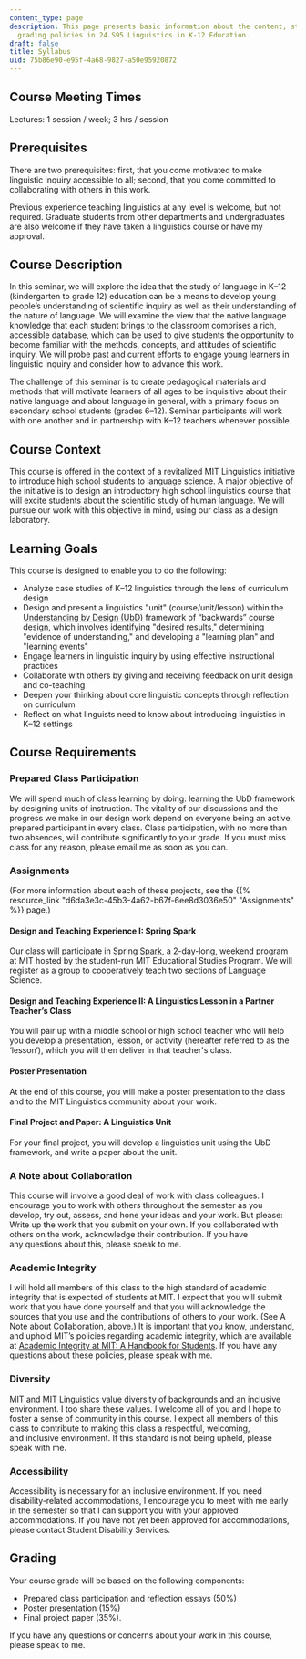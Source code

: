 ```yaml
---
content_type: page
description: This page presents basic information about the content, structure, and
  grading policies in 24.S95 Linguistics in K-12 Education.
draft: false
title: Syllabus
uid: 75b86e90-e95f-4a68-9827-a50e95920872
---
```

## Course Meeting Times

Lectures: 1 session / week; 3 hrs / session

## Prerequisites

There are two prerequisites: first, that you come motivated to make linguistic inquiry accessible to all; second, that you come committed to collaborating with others in this work.

Previous experience teaching linguistics at any level is welcome, but not required. Graduate students from other departments and undergraduates are also welcome if they have taken a linguistics course or have my approval.

## Course Description

In this seminar, we will explore the idea that the study of language in K–12 (kindergarten to grade 12) education can be a means to develop young people’s understanding of scientific inquiry as well as their understanding of the nature of language. We will examine the view that the native language knowledge that each student brings to the classroom comprises a rich, accessible database, which can be used to give students the opportunity to become familiar with the methods, concepts, and attitudes of scientific inquiry. We will probe past and current efforts to engage young learners in linguistic inquiry and consider how to advance this work.

The challenge of this seminar is to create pedagogical materials and methods that will motivate learners of all ages to be inquisitive about their native language and about language in general, with a primary focus on secondary school students (grades 6–12). Seminar participants will work with one another and in partnership with K–12 teachers whenever possible.

## Course Context

This course is offered in the context of a revitalized MIT Linguistics initiative to introduce high school students to language science. A major objective of the initiative is to design an introductory high school linguistics course that will excite students about the scientific study of human language. We will pursue our work with this objective in mind, using our class as a design laboratory.

## Learning Goals

This course is designed to enable you to do the following:

- Analyze case studies of K–12 linguistics through the lens of curriculum design
- Design and present a linguistics "unit" (course/unit/lesson) within the [Understanding by Design (UbD)](https://files.ascd.org/staticfiles/ascd/pdf/siteASCD/publications/UbD_WhitePaper0312.pdf) framework of “backwards” course design, which involves identifying "desired results," determining "evidence of understanding," and developing a "learning plan" and "learning events"
- Engage learners in linguistic inquiry by using effective instructional practices
- Collaborate with others by giving and receiving feedback on unit design and co-teaching
- Deepen your thinking about core linguistic concepts through reflection on curriculum
- Reflect on what linguists need to know about introducing linguistics in K–12 settings

## Course Requirements

### Prepared Class Participation

We will spend much of class learning by doing: learning the UbD framework by designing units of instruction. The vitality of our discussions and the progress we make in our design work depend on everyone being an active, prepared participant in every class. Class participation, with no more than two absences, will contribute significantly to your grade. If you must miss class for any reason, please email me as soon as you can.

### Assignments

(For more information about each of these projects, see the {{% resource_link "d6da3e3c-45b3-4a62-b67f-6ee8d3036e50" "Assignments" %}} page.) 

#### Design and Teaching Experience I: Spring Spark

Our class will participate in Spring [Spark](https://esp.mit.edu/learn/Spark/index.html), a 2-day-long, weekend program at MIT hosted by the student-run MIT Educational Studies Program. We will register as a group to cooperatively teach two sections of Language Science.

#### Design and Teaching Experience II: A Linguistics Lesson in a Partner Teacher’s Class

You will pair up with a middle school or high school teacher who will help you develop a presentation, lesson, or activity (hereafter referred to as the ‘lesson’), which you will then deliver in that teacher's class.

#### Poster Presentation

At the end of this course, you will make a poster presentation to the class and to the MIT Linguistics community about your work.

#### Final Project and Paper: A Linguistics Unit

For your final project, you will develop a linguistics unit using the UbD framework, and write a paper about the unit. 

### A Note about Collaboration

This course will involve a good deal of work with class colleagues. I encourage you to work with others throughout the semester as you develop, try out, assess, and hone your ideas and your work. But please: Write up the work that you submit on your own. If you collaborated with others on the work, acknowledge their contribution. If you have any questions about this, please speak to me.

### Academic Integrity

I will hold all members of this class to the high standard of academic integrity that is expected of students at MIT. I expect that you will submit work that you have done yourself and that you will acknowledge the sources that you use and the contributions of others to your work. (See A Note about Collaboration, above.) It is important that you know, understand, and uphold MIT’s policies regarding academic integrity, which are available at [Academic Integrity at MIT: A Handbook for Students](https://integrity.mit.edu/handbook/academic-integrity-handbook). If you have any questions about these policies, please speak with me.

### Diversity

MIT and MIT Linguistics value diversity of backgrounds and an inclusive environment. I too share these values. I welcome all of you and I hope to foster a sense of community in this course. I expect all members of this class to contribute to making this class a respectful, welcoming, and inclusive environment. If this standard is not being upheld, please speak with me.

### Accessibility

Accessibility is necessary for an inclusive environment. If you need disability-related accommodations, I encourage you to meet with me early in the semester so that I can support you with your approved accommodations. If you have not yet been approved for accommodations, please contact Student Disability Services.

## Grading

Your course grade will be based on the following components:

- Prepared class participation and reflection essays (50%)
- Poster presentation (15%)
- Final project paper (35%).

If you have any questions or concerns about your work in this course, please speak to me.